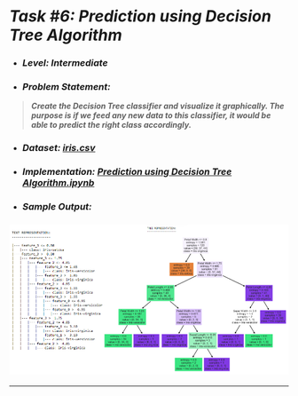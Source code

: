 # _Task #6: Prediction using Decision Tree Algorithm_ 
* ### _Level: Intermediate_
* ### _Problem Statement:_
> **_Create the Decision Tree classifier and visualize it graphically. The purpose is if we feed any new data to this classifier, it would be able to predict the right class accordingly._**
* ### _Dataset: [iris.csv](iris.csv)_
* ### _Implementation: [Prediction using Decision Tree  Algorithm.ipynb](Decision%20Tree%20Algorithm.ipynb)_
* ### _Sample Output:_
### ![](text_tree.png)
---




